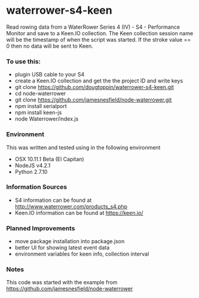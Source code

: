 # waterrower-s4-keen
Read rowing data from a WaterRower Series 4 (IV) - S4 - Performance Monitor and save to a Keen.IO collection.
The Keen collection session name will be the timestamp of when the script was started.
If the stroke value == 0 then no data will be sent to Keen.

### To use this:
* plugin USB cable to your S4
* create a Keen.IO collection and get the the project ID and write keys
* git clone https://github.com/dougtoppin/waterrower-s4-keen.git
* cd node-waterrower
* git clone https://github.com/jamesnesfield/node-waterrower.git
* npm install serialport
* npm install keen-js
* node Waterrower/index.js

### Environment
This was written and tested using in the following environment
* OSX 10.11.1 Beta (El Capitan)
* NodeJS v4.2.1
* Python 2.7.10

### Information Sources
* S4 information can be found at http://www.waterrower.com/products_s4.php
* Keen.IO information can be found at https://keen.io/

### Planned Improvements
* move package installation into package.json
* better UI for showing latest event data
* environment variables for keen info, collection interval

### Notes
This code was started with the example from https://github.com/jamesnesfield/node-waterrower
